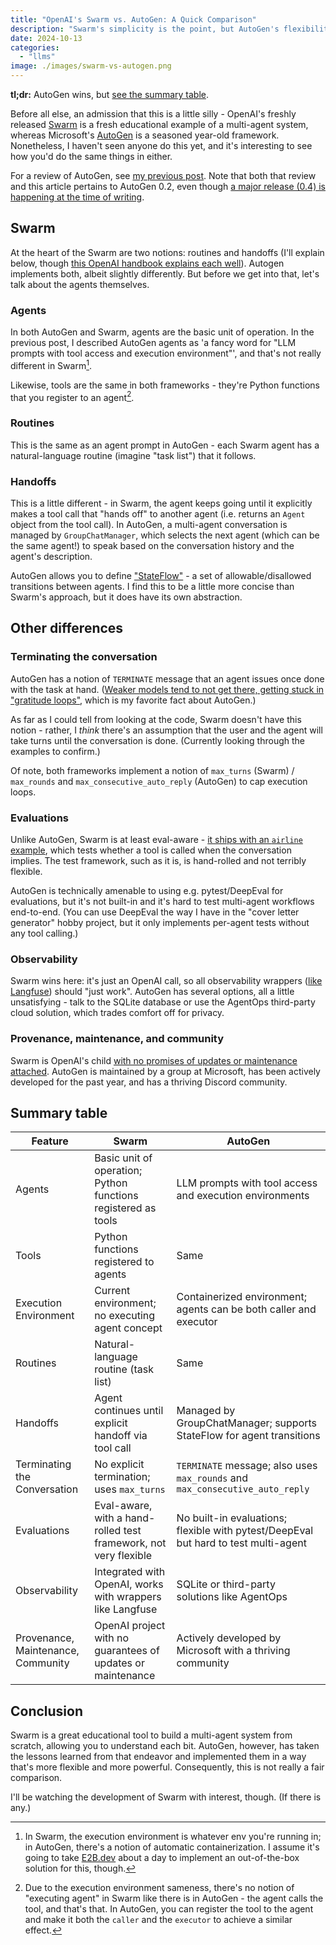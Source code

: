 ```yaml
---
title: "OpenAI's Swarm vs. AutoGen: A Quick Comparison"
description: "Swarm's simplicity is the point, but AutoGen's flexibility is the draw."
date: 2024-10-13
categories:
  - "llms"
image: ./images/swarm-vs-autogen.png
---
```


**tl;dr:** AutoGen wins, but [see the summary table](#summary-table).

Before all else, an admission that this is a little silly - OpenAI's freshly released [Swarm](https://github.com/openai/swarm) is a fresh educational example of a multi-agent system, whereas Microsoft's [AutoGen](https://github.com/microsoft/autogen) is a seasoned year-old framework. Nonetheless, I haven't seen anyone do this yet, and it's interesting to see how you'd do the same things in either.

For a review of AutoGen, see [my previous post](../multi-agent-chats-as-the-step-beyond-chatgpt). Note that both that review and this article pertains to AutoGen 0.2, even though [a major release (0.4) is happening at the time of writing](https://microsoft.github.io/autogen/0.2/blog/2024/10/02/new-autogen-architecture-preview).

## Swarm

At the heart of the Swarm are two notions: routines and handoffs (I'll explain below, though [this OpenAI handbook explains each well](https://cookbook.openai.com/examples/orchestrating_agents)). Autogen implements both, albeit slightly differently. But before we get into that, let's talk about the agents themselves.

### Agents

In both AutoGen and Swarm, agents are the basic unit of operation. In the previous post, I described AutoGen agents as 'a fancy word for "LLM prompts with tool access and execution environment"', and that's not really different in Swarm[^1].

Likewise, tools are the same in both frameworks - they're Python functions that you register to an agent[^2]. 

[^1]: In Swarm, the execution environment is whatever env you're running in; in AutoGen, there's a notion of automatic containerization. I assume it's going to take [E2B.dev](https://e2b.dev/) about a day to implement an out-of-the-box solution for this, though.
[^2]: Due to the execution environment sameness, there's no notion of "executing agent" in Swarm like there is in AutoGen - the agent calls the tool, and that's that. In AutoGen, you can register the tool to the agent and make it both the `caller` and the `executor` to achieve a similar effect.

### Routines

This is the same as an agent prompt in AutoGen - each Swarm agent has a natural-language routine (imagine "task list") that it follows.

### Handoffs

This is a little different - in Swarm, the agent keeps going until it explicitly makes a tool call that "hands off" to another agent (i.e. returns an `Agent` object from the tool call).  In AutoGen, a multi-agent conversation is managed by `GroupChatManager`, which selects the next agent (which can be the same agent!) to speak based on the conversation history and the agent's description.

AutoGen allows you to define ["StateFlow"](https://microsoft.github.io/autogen/0.2/blog/2024/02/29/StateFlow/) - a set of allowable/disallowed transitions between agents. I find this to be a little more concise than Swarm's approach, but it does have its own abstraction.

## Other differences

### Terminating the conversation

AutoGen has a notion of `TERMINATE` message that an agent issues once done with the task at hand. ([Weaker models tend to not get there, getting stuck in "gratitude loops"](https://microsoft.github.io/autogen/0.2/docs/FAQ/#agents-keep-thanking-each-other-when-using-gpt-35-turbo), which is my favorite fact about AutoGen.)

As far as I could tell from looking at the code, Swarm doesn't have this notion - rather, I _think_ there's an assumption that the user and the agent will take turns until the conversation is done. (Currently looking through the examples to confirm.)

Of note, both frameworks implement a notion of `max_turns` (Swarm) / `max_rounds` and `max_consecutive_auto_reply` (AutoGen) to cap execution loops.

### Evaluations

Unlike AutoGen, Swarm is at least eval-aware - [it ships with an `airline` example](https://github.com/openai/swarm/tree/main/examples/airline#evaluations), which tests whether a tool is called when the conversation implies. The test framework, such as it is, is hand-rolled and not terribly flexible.

AutoGen is technically amenable to using e.g. pytest/DeepEval for evaluations, but it's not built-in and it's hard to test multi-agent workflows end-to-end. (You can use DeepEval the way I have in the "cover letter generator" hobby project, but it only implements per-agent tests without any tool calling.)

### Observability

Swarm wins here: it's just an OpenAI call, so all observability wrappers ([like Langfuse](../langfuse-prompt-workflow)) should "just work". AutoGen has several options, all a little unsatisfying - talk to the SQLite database or use the AgentOps third-party cloud solution, which trades comfort off for privacy.

### Provenance, maintenance, and community

Swarm is OpenAI's child [with no promises of updates or maintenance attached](https://twitter.com/shyamalanadkat/status/1844934179013919085). AutoGen is maintained by a group at Microsoft, has been actively developed for the past year, and has a thriving Discord community.

## Summary table

| Feature                        | Swarm                                                                                       | AutoGen                                                                             |
|---------------------------------|---------------------------------------------------------------------------------------------|-------------------------------------------------------------------------------------|
| Agents                          | Basic unit of operation; Python functions registered as tools                               | LLM prompts with tool access and execution environments                             |
| Tools                           | Python functions registered to agents                                                      | Same                                                                                   |
| Execution Environment           | Current environment; no executing agent concept                                             | Containerized environment; agents can be both caller and executor                   |
| Routines                        | Natural-language routine (task list)                                                       | Same                                                                                   |
| Handoffs                        | Agent continues until explicit handoff via tool call                                        | Managed by GroupChatManager; supports StateFlow for agent transitions               |
| Terminating the Conversation    | No explicit termination; uses `max_turns`                                                   | `TERMINATE` message; also uses `max_rounds` and `max_consecutive_auto_reply`        |
| Evaluations                     | Eval-aware, with a hand-rolled test framework, not very flexible                            | No built-in evaluations; flexible with pytest/DeepEval but hard to test multi-agent |
| Observability                   | Integrated with OpenAI, works with wrappers like Langfuse                                   | SQLite or third-party solutions like AgentOps                                       |
| Provenance, Maintenance, Community | OpenAI project with no guarantees of updates or maintenance                             | Actively developed by Microsoft with a thriving community                           |

## Conclusion

Swarm is a great educational tool to build a multi-agent system from scratch, allowing you to understand each bit. AutoGen, however, has taken the lessons learned from that endeavor and implemented them in a way that's more flexible and more powerful. Consequently, this is not really a fair comparison.

I'll be watching the development of Swarm with interest, though. (If there is any.)
